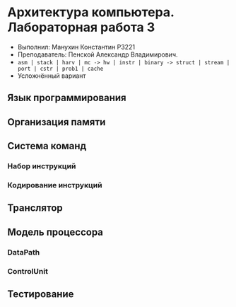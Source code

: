 # Архитектура компьютера. Лабораторная работа 3

- Выполнил: Манухин Константин P3221
- Преподаватель: Пенской Александр Владимирович.
- ```asm | stack | harv | mc -> hw | instr | binary -> struct | stream | port | cstr | prob1 | cache```
- Усложнённый вариант

## Язык программирования


## Организация памяти

## Система команд

### Набор инструкций

### Кодирование инструкций

## Транслятор

## Модель процессора

### DataPath

### ControlUnit

## Тестирование